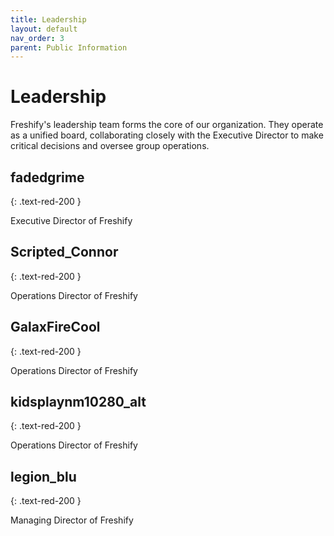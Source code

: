 ```yaml
---
title: Leadership
layout: default
nav_order: 3
parent: Public Information
---
```


# Leadership

Freshify's leadership team forms the core of our organization. They operate as a unified board, collaborating closely with the Executive Director to make critical decisions and oversee group operations.

## fadedgrime
{: .text-red-200 }

Executive Director of Freshify

## Scripted_Connor
{: .text-red-200 }

Operations Director of Freshify

## GalaxFireCool
{: .text-red-200 }

Operations Director of Freshify

## kidsplaynm10280_alt
{: .text-red-200 }

Operations Director of Freshify

## legion_blu
{: .text-red-200 }

Managing Director of Freshify




